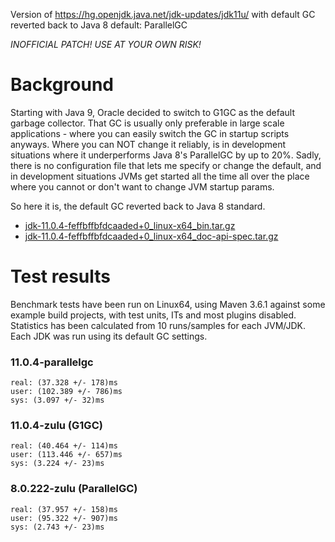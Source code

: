 Version of https://hg.openjdk.java.net/jdk-updates/jdk11u/ with
default GC reverted back to Java 8 default: ParallelGC

*INOFFICIAL PATCH! USE AT YOUR OWN RISK!*

Background
==========

Starting with Java 9, Oracle decided to switch to G1GC as the default
garbage collector. That GC is usually only preferable in large scale
applications - where you can easily switch the GC in startup scripts
anyways. Where you can NOT change it reliably, is in development
situations where it underperforms Java 8's ParallelGC by up to 20%. Sadly, there
is no configuration file that lets me specify or change the default,
and in development situations JVMs get started all the time all over
the place where you cannot or don't want to change JVM startup params.

So here it is, the default GC reverted back to Java 8 standard.

* [jdk-11.0.4-feffbffbfdcaaded+0_linux-x64_bin.tar.gz](jdk-11.0.4-feffbffbfdcaaded+0_linux-x64_bin.tar.gz?raw=true)
* [jdk-11.0.4-feffbffbfdcaaded+0_linux-x64_doc-api-spec.tar.gz](jdk-11.0.4-feffbffbfdcaaded+0_linux-x64_doc-api-spec.tar.gz?raw=true)

Test results
============

Benchmark tests have been run on Linux64, using Maven 3.6.1 against some
example build projects, with test units, ITs and most plugins disabled.
Statistics has been calculated from 10 runs/samples for each JVM/JDK.
Each JDK was run using its default GC settings.

### 11.0.4-parallelgc

```
real: (37.328 +/- 178)ms 
user: (102.389 +/- 786)ms 
sys: (3.097 +/- 32)ms
```

### 11.0.4-zulu (G1GC)

```
real: (40.464 +/- 114)ms 
user: (113.446 +/- 657)ms 
sys: (3.224 +/- 23)ms
```

### 8.0.222-zulu (ParallelGC)

```
real: (37.957 +/- 158)ms 
user: (95.322 +/- 907)ms 
sys: (2.743 +/- 23)ms
```


